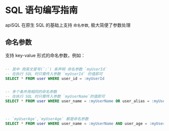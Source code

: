 # SQL 语句编写指南

apiSQL 在原生 SQL 的基础上支持 `命名参数`, 极大简便了参数处理

## 命名参数

支持 key-value 形式的命名参数，例如：

```sql

-- 其中 用英文冒号(`:`) 来声明 命名参数 `myUserId`
-- 在执行 SQL 时只需传入参数 `myUserId` 的值即可
SELECT * FROM user WHERE user_id = :myUserId


-- 多个条件用相同的命名参数  
-- 在执行 SQL 时只需传入参数 `myUserName`的值即可
SELECT * FROM user WHERE user_name = :myUserName OR user_alias = :myUserName



-- `myUserAge`,`myUserAge` 都是命名参数 
SELECT * FROM user WHERE user_name = :myUserName AND user_age = :myUserAge


```
